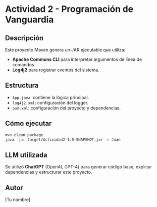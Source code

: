 # Actividad 2 - Programación de Vanguardia

## Descripción
Este proyecto Maven genera un JAR ejecutable que utiliza:

- **Apache Commons CLI** para interpretar argumentos de línea de comandos.
- **Log4j2** para registrar eventos del sistema.

## Estructura

- `App.java`: contiene la lógica principal.
- `log4j2.xml`: configuración del logger.
- `pom.xml`: configuración del proyecto y dependencias.

## Cómo ejecutar

```bash
mvn clean package
java -jar target/Actividad2-1.0-SNAPSHOT.jar -n Juan
```

## LLM utilizada

Se utilizó **ChatGPT** (OpenAI, GPT-4) para generar código base, explicar dependencias y estructurar este proyecto.

## Autor
[Tu nombre]
